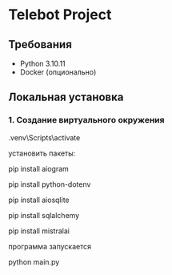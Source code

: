 # Telebot Project

## Требования
- Python 3.10.11
- Docker (опционально)

## Локальная установка

### 1. Создание виртуального окружения

.venv\Scripts\activate

установить пакеты:

 pip install aiogram

 pip install python-dotenv

 pip install aiosqlite

 pip install sqlalchemy

 pip install mistralai


программа запускается 

 python main.py

